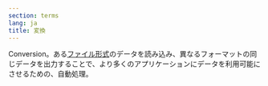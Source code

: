 ```yaml
---
section: terms
lang: ja
title: 変換
---
```


Conversion。ある[ファイル形式](/glossary/ja/terms/file-format/)のデータを読み込み、異なるフォーマットの同じデータを出力することで、より多くのアプリケーションにデータを利用可能にさせるための、自動処理。
